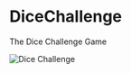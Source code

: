 # DiceChallenge
The Dice Challenge Game


![Dice Challenge](https://user-images.githubusercontent.com/53001641/160749873-412273bd-4f36-4c41-9f11-349fd515251b.png)
